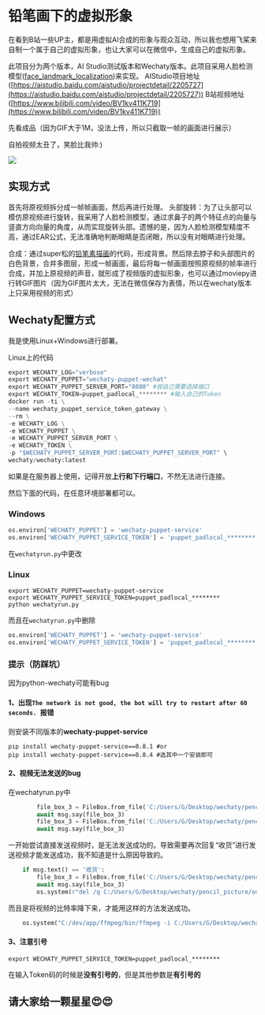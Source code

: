 # 铅笔画下的虚拟形象
在看到B站一些UP主，都是用虚拟AI合成的形象与观众互动，所以我也想用飞桨来自制一个属于自己的虚拟形象，也让大家可以在微信中，生成自己的虚拟形象。

此项目分为两个版本，AI Studio测试版本和Wechaty版本。此项目采用人脸检测模型([face_landmark_localization](https://www.paddlepaddle.org.cn/hubdetail?name=face_landmark_localization))来实现。
AIStudio项目地址([https://aistudio.baidu.com/aistudio/projectdetail/2205727](https://aistudio.baidu.com/aistudio/projectdetail/2205727))
B站视频地址([https://www.bilibili.com/video/BV1kv411K719](https://www.bilibili.com/video/BV1kv411K719))

先看成品（因为GIF大于1M，没法上传，所以只截取一帧的画面进行展示）

自拍视频太丑了，笑脸比我帅:)

![](https://ai-studio-static-online.cdn.bcebos.com/4a5d66d3bd0a46e38df621c689f10883463a11c5b1844e059fa0f924e0b47e1d)


## 实现方式
首先将原视频拆分成一帧帧画面，然后再进行处理。
头部旋转：为了让头部可以模仿原视频进行旋转，我采用了人脸检测模型，通过求鼻子的两个特征点的向量与竖直方向向量的角度，从而实现旋转头部。遗憾的是，因为人脸检测模型精度不高，通过EAR公式，无法准确地判断眼睛是否闭眼，所以没有对眼睛进行处理。

合成：通过super松的[铅笔素描画](https://aistudio.baidu.com/aistudio/projectdetail/1468432)的代码，形成背景。然后除去脖子和头部图片的白色背景，合并多图层，形成一帧画面，最后将每一帧画面按照原视频的帧率进行合成，并加上原视频的声音，就形成了视频版的虚拟形象，也可以通过moviepy进行转GIF图片（因为GIF图片太大，无法在微信保存为表情，所以在wechaty版本上只采用视频的形式）

## Wechaty配置方式
我是使用Linux+Windows进行部署。

Linux上的代码
```Python
export WECHATY_LOG="verbose"
export WECHATY_PUPPET="wechaty-puppet-wechat"
export WECHATY_PUPPET_SERVER_PORT="8080" #按自己需要选择端口
export WECHATY_TOKEN=puppet_padlocal_******** #输入自己的Token
docker run -ti \
--name wechaty_puppet_service_token_gateway \
--rm \
-e WECHATY_LOG \
-e WECHATY_PUPPET \
-e WECHATY_PUPPET_SERVER_PORT \
-e WECHATY_TOKEN \
-p "$WECHATY_PUPPET_SERVER_PORT:$WECHATY_PUPPET_SERVER_PORT" \
wechaty/wechaty:latest
```
如果是在服务器上使用，记得开放**上行和下行端口**，不然无法进行连接。


然后下面的代码，在任意环境部署都可以。
### Windows

```Python
os.environ['WECHATY_PUPPET'] = 'wechaty-puppet-service'
os.environ['WECHATY_PUPPET_SERVICE_TOKEN'] = 'puppet_padlocal_********'
```

在```wechatyrun.py```中更改
### Linux
```
export WECHATY_PUPPET=wechaty-puppet-service
export WECHATY_PUPPET_SERVICE_TOKEN=puppet_padlocal_********
python wechatyrun.py
```

而且在```wechatyrun.py```中删除

```Python
os.environ['WECHATY_PUPPET'] = 'wechaty-puppet-service'
os.environ['WECHATY_PUPPET_SERVICE_TOKEN'] = 'puppet_padlocal_********'
```
### 提示（防踩坑）
因为python-wechaty可能有bug

#### 1、出现```The network is not good, the bot will try to restart after 60 seconds. ```报错

则安装不同版本的**wechaty-puppet-service**
```
pip install wechaty-puppet-service==0.8.1 #or
pip install wechaty-puppet-service==0.8.4 #选其中一个安装即可
```
#### 2、视频无法发送的bug

在wechatyrun.py中
```Python
        file_box_3 = FileBox.from_file('C:/Users/G/Desktop/wechaty/pencil_picture/output/video_output.mp4') #第267行
        await msg.say(file_box_3)
        file_box_3 = FileBox.from_file('C:/Users/G/Desktop/wechaty/pencil_picture/output/video_output.mp4')
        await msg.say(file_box_3)
```
一开始尝试直接发送视频时，是无法发送成功的。导致需要再次回复“收货”进行发送视频才能发送成功，我不知道是什么原因导致的。
```Python
    if msg.text() == '收货':
        file_box_3 = FileBox.from_file('C:/Users/G/Desktop/wechaty/pencil_picture/output/video_output.mp4') #第229行
        await msg.say(file_box_3)
        os.system(r"del /q C:/Users/G/Desktop/wechaty/pencil_picture/output/*")
```
而且是将视频的比特率降下来，才能用这样的方法发送成功。
```Python
    os.system("C:/dev/app/ffmpeg/bin/ffmpeg -i C:/Users/G/Desktop/wechaty/pencil_picture/output/video_output2.mp4 -b 1M C:/Users/G/Desktop/wechaty/pencil_picture/output/video_output.mp4") #第226行
```
#### 3、注意引号
```
export WECHATY_PUPPET_SERVICE_TOKEN=puppet_padlocal_********
```
在输入Token码的时候是**没有引号的**，但是其他参数是**有引号的**
## 请大家给一颗星星:heart_eyes::heart_eyes:
